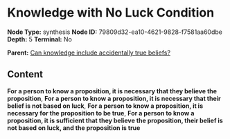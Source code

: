 # Knowledge with No Luck Condition

**Node Type:** synthesis
**Node ID:** 79809d32-ea10-4621-9828-f7581aa60dbe
**Depth:** 5
**Terminal:** No

**Parent:** [Can knowledge include accidentally true beliefs?](can-knowledge-include-accidentally-true-beliefs-antithesis-d0c392ed-7dff-4072-beec-7b05e5110671.md)

## Content

**For a person to know a proposition, it is necessary that they believe the proposition**, **For a person to know a proposition, it is necessary that their belief is not based on luck**, **For a person to know a proposition, it is necessary for the proposition to be true**, **For a person to know a proposition, it is sufficient that they believe the proposition, their belief is not based on luck, and the proposition is true**
